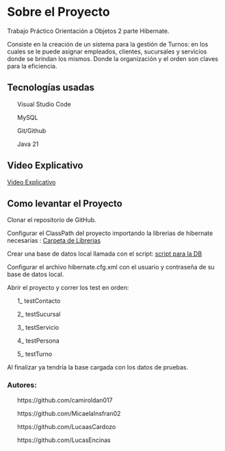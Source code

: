 <h1>Sobre el Proyecto</h1>
<p>Trabajo Práctico Orientación a Objetos 2 parte Hibernate.</p>
<p>Consiste en la creación de un sistema para la gestión de Turnos: en los cuales se le puede asignar empleados, clientes, sucursales y servicios donde se brindan los mismos. Donde la organización y el orden son
claves para la eficiencia.</p>
<h2>Tecnologías usadas</h2>
<p>
  <ul>Visual Studio Code</ul>
  <ul>MySQL</ul>
  <ul>Git/Github</ul>
  <ul>Java 21</ul>
</p>
<h2>Video Explicativo</h2>
<a href="https://drive.google.com/file/d/15zOLn6JWwa5OKZCcIcl6CzUsfW8OMr70/view?usp=sharing">Video Explicativo<a/>
<h2>Como levantar el Proyecto</h2>
<p>Clonar el repositorio de GitHub.
</p>
<p>Configurar el ClassPath del proyecto importando la librerias de hibernate necesarias : <a href="https://drive.google.com/drive/folders/1hXXRsBPUiKQqUrWJGvNIi4jWgvavh9Vk?usp=drive_link"> Carpeta de Librerias</a> </p>
<p>Crear una base de datos local llamada con el script: <a href="https://drive.google.com/drive/folders/1hXXRsBPUiKQqUrWJGvNIi4jWgvavh9Vk?usp=drive_link">script para la DB</a> </p>
<p>Configurar el archivo hibernate.cfg.xml con el usuario y contraseña de su base de datos local.</p>
<p>Abrir el proyecto y correr los test en orden: 
  <ol>1_ testContacto</ol>
  <ol>2_ testSucursal</ol>
  <ol>3_ testServicio</ol>
  <ol>4_ testPersona</ol>
  <ol>5_ testTurno</ol>
</p>
<p>Al finalizar ya tendría la base cargada con los datos de pruebas.</p>
<h3>Autores:</h3>
<p>
  <ul a link href>https://github.com/camiroldan017</ul>
  <ul a link href>https://github.com/MicaelaInsfran02</ul>
  <ul a link href>https://github.com/LucaasCardozo</ul>
  <ul a link href>https://github.com/LucasEncinas</ul>
</p>

